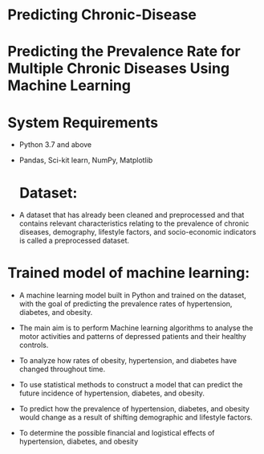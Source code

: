 #  Predicting Chronic-Disease

# Predicting the Prevalence Rate for Multiple Chronic Diseases Using Machine Learning

# System Requirements
- Python 3.7 and above
- Pandas, Sci-kit learn, NumPy, Matplotlib


  # Dataset:
-  A dataset that has already been cleaned and preprocessed and that contains relevant characteristics relating to the prevalence of chronic diseases, demography, 
  lifestyle factors, and socio-economic indicators is called a preprocessed dataset.

# Trained model of machine learning:
- A machine learning model built in Python and trained on the dataset, with the goal of predicting the prevalence rates of hypertension, 
  diabetes, and obesity.

- The main aim is to perform Machine learning algorithms to analyse the motor activities and patterns of depressed patients and their healthy controls.
- To analyze how rates of obesity, hypertension, and diabetes have changed throughout time.
- To use statistical methods to construct a model that can predict the future incidence of hypertension, diabetes, and obesity.
- To predict how the prevalence of hypertension, diabetes, and obesity would change as a result of shifting demographic and lifestyle factors.
- To determine the possible financial and logistical effects of hypertension, diabetes, and obesity


